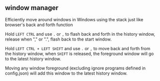 ## window manager


Efficiently move around windows in Windows using the stack just like browser's back and forth function

Hold `LEFT CTRL` and use `.` or `,` to flash back and forth in the history window, release when "," or ".", flash back to the start window.

Hold `LEFT CTRL + LEFT SHIFT` and use `.` or `,` to move back and forth from the history window, when `SHIFT` is released, the foreground window will go to the latest history window.

Moving any window foreground (excluding ignore programs defined in config.json) will add this window to the latest history window.
